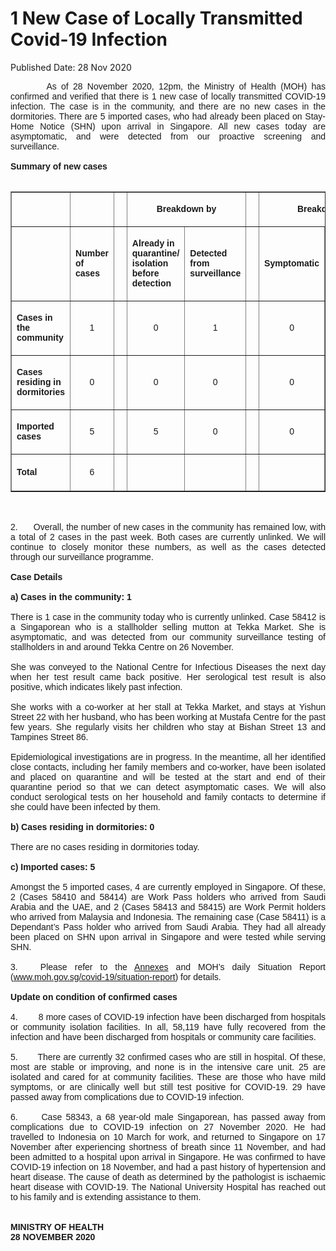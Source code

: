 <html>
    <meta http-equiv="Content-Type" content="text/html; charset=utf-8"/>
    <meta charset="utf-8"/>
    <title>1 New Case of Locally Transmitted Covid-19 Infection</title>
    <body><h1>1 New Case of Locally Transmitted Covid-19 Infection</h1>
    <p>Published Date: 28 Nov 2020</p> <p style="text-align: justify;"><span style="font-family: Arial;"><span style="font-size: 14px;">&nbsp; &nbsp; &nbsp; &nbsp; As of 28 November 2020, 12pm, the Ministry of Health (MOH) has confirmed and verified that there is 1 new case of locally transmitted COVID-19 infection. The case is in the community, and there are no new cases in the dormitories. There are 5 imported cases, who had already been placed on Stay-Home Notice (SHN) upon arrival in Singapore. All new cases today are asymptomatic, and were detected from our proactive screening and surveillance.&nbsp;&nbsp;<br><br><strong>Summary of new cases<br></strong><br></span></span></p><table border="1" cellspacing="0" cellpadding="0" width="605"> <tbody><tr> <td width="129"> <p align="right"><span style="font-family: Arial; font-size: 14px;">&nbsp;</span></p> </td> <td width="60"> <p><span style="font-family: Arial; font-size: 14px;">&nbsp;</span></p> </td> <td width="16" valign="top"> <p><span style="font-family: Arial; font-size: 14px;">&nbsp;</span></p> </td> <td width="192" colspan="2"> <p align="center"><span style="font-family: Arial; font-size: 14px;"><strong>Breakdown by</strong></span></p> </td> <td width="16" valign="top"> <p><span style="font-family: Arial; font-size: 14px;">&nbsp;</span></p> </td> <td width="192" colspan="2"> <p align="center"><span style="font-family: Arial; font-size: 14px;"><strong>Breakdown by</strong></span></p> </td> </tr> <tr> <td width="129"> <p align="right"><span style="font-family: Arial; font-size: 14px;">&nbsp;</span></p> </td> <td width="60"> <p><span style="font-family: Arial; font-size: 14px;"><strong>Number of cases</strong></span></p> </td> <td width="16" valign="top"> <p><span style="font-family: Arial; font-size: 14px;">&nbsp;</span></p> </td> <td width="96"> <p><span style="font-family: Arial; font-size: 14px;"><strong>Already in quarantine/ isolation before detection</strong></span></p> </td> <td width="96"> <p><span style="font-family: Arial; font-size: 14px;"><strong>Detected from surveillance</strong></span></p> </td> <td width="16" valign="top"> <p><span style="font-family: Arial; font-size: 14px;">&nbsp;</span></p> </td> <td width="96"> <p><span style="font-family: Arial; font-size: 14px;"><strong>Symptomatic</strong></span></p> </td> <td width="96"> <p><span style="font-family: Arial; font-size: 14px;"><strong>Asymptomatic</strong></span></p> </td> </tr> <tr> <td width="129"> <p><span style="font-family: Arial; font-size: 14px;"><strong>Cases in the community</strong></span></p> </td> <td width="60"> <p align="center"><span style="font-family: Arial; font-size: 14px;">1</span></p> </td> <td width="16" valign="top"> <p align="center"><span style="font-family: Arial; font-size: 14px;">&nbsp;</span></p> </td> <td width="96"> <p align="center"><span style="font-family: Arial; font-size: 14px;">0</span></p> </td> <td width="96"> <p align="center"><span style="font-family: Arial; font-size: 14px;">1</span></p> </td> <td width="16" valign="top"> <p align="center"><span style="font-family: Arial; font-size: 14px;">&nbsp;</span></p> </td> <td width="96"> <p align="center"><span style="font-family: Arial; font-size: 14px;">0</span></p> </td> <td width="96"> <p align="center"><span style="font-family: Arial; font-size: 14px;">1</span></p> </td> </tr> <tr> <td width="129"> <p><span style="font-family: Arial; font-size: 14px;"><strong>Cases residing in dormitories</strong></span></p> </td> <td width="60"> <p align="center"><span style="font-family: Arial; font-size: 14px;">0</span></p> </td> <td width="16" valign="top"> <p align="center"><span style="font-family: Arial; font-size: 14px;">&nbsp;</span></p> </td> <td width="96"> <p align="center"><span style="font-family: Arial; font-size: 14px;">0</span></p> </td> <td width="96"> <p align="center"><span style="font-family: Arial; font-size: 14px;">0</span></p> </td> <td width="16" valign="top"> <p align="center"><span style="font-family: Arial; font-size: 14px;">&nbsp;</span></p> </td> <td width="96"> <p align="center"><span style="font-family: Arial; font-size: 14px;">0</span></p> </td> <td width="96"> <p align="center"><span style="font-family: Arial; font-size: 14px;">0</span></p> </td> </tr> <tr> <td width="129"> <p><span style="font-family: Arial; font-size: 14px;"><strong>Imported cases</strong></span></p> </td> <td width="60"> <p align="center"><span style="font-family: Arial; font-size: 14px;">5</span></p> </td> <td width="16" valign="top"> <p align="center"><span style="font-family: Arial; font-size: 14px;">&nbsp;</span></p> </td> <td width="96"> <p align="center"><span style="font-family: Arial; font-size: 14px;">5</span></p> </td> <td width="96"> <p align="center"><span style="font-family: Arial; font-size: 14px;">0</span></p> </td> <td width="16" valign="top"> <p align="center"><span style="font-family: Arial; font-size: 14px;">&nbsp;</span></p> </td> <td width="96"> <p align="center"><span style="font-family: Arial; font-size: 14px;">0</span></p> </td> <td width="96"> <p align="center"><span style="font-family: Arial; font-size: 14px;">5</span></p> </td> </tr> <tr> <td width="129"> <p><span style="font-family: Arial; font-size: 14px;"><strong>Total</strong></span></p> </td> <td width="60"> <p align="center"><span style="font-family: Arial; font-size: 14px;">6</span></p> </td> <td width="16" valign="top"> <p align="center"><span style="font-family: Arial; font-size: 14px;">&nbsp;</span></p> </td> <td width="96"> <p align="center"><span style="font-family: Arial; font-size: 14px;">&nbsp;</span></p> </td> <td width="96"> <p align="center"><span style="font-family: Arial; font-size: 14px;">&nbsp;</span></p> </td> <td width="16" valign="top"> <p align="center"><span style="font-family: Arial; font-size: 14px;">&nbsp;</span></p> </td> <td width="96"> <p align="center"><span style="font-family: Arial; font-size: 14px;">&nbsp;</span></p> </td> <td width="96"><span style="font-family: Arial; font-size: 14px;"> </span><p align="center">&nbsp;</p> </td> </tr> </tbody></table><p style="text-align: justify;"><span style="font-family: Arial;"><span style="font-size: 14px;"><br><br>2.&nbsp; &nbsp; &nbsp; Overall, the number of new cases in the community has remained low, with a total of 2 cases in the past week. Both cases are currently unlinked. We will continue to closely monitor these numbers, as well as the cases detected through our surveillance programme.<br><br><strong>Case Details<br></strong><br><strong>a) Cases in the community: 1<br></strong><br>There is 1 case in the community today who is currently unlinked. Case 58412 is a Singaporean who is a stallholder selling mutton at Tekka Market. She is asymptomatic, and was detected from our community surveillance testing of stallholders in and around Tekka Centre on 26 November.&nbsp;<br><br>She was conveyed to the National Centre for Infectious Diseases the next day when her test result came back positive. Her serological test result is also positive, which indicates likely past infection.&nbsp;<br><br>She works with a co-worker at her stall at Tekka Market, and stays at Yishun Street 22 with her husband, who has been working at Mustafa Centre for the past few years. She regularly visits her children who stay at Bishan Street 13 and Tampines Street 86.&nbsp;<br><br>Epidemiological investigations are in progress. In the meantime, all her identified close contacts, including her family members and co-worker, have been isolated and placed on quarantine and will be tested at the start and end of their quarantine period so that we can detect asymptomatic cases. We will also conduct serological tests on her household and family contacts to determine if she could have been infected by them.<br><br><strong>b) Cases residing in dormitories: 0<br></strong><br>There are no cases residing in dormitories today.&nbsp;<br><br><strong>c) Imported cases: 5<br></strong><br>Amongst the 5 imported cases, 4 are currently employed in Singapore. Of these, 2 (Cases 58410 and 58414) are Work Pass holders who arrived from Saudi Arabia and the UAE, and 2 (Cases 58413 and 58415) are Work Permit holders who arrived from Malaysia and Indonesia. The remaining case (Case 58411) is a Dependant’s Pass holder who arrived from Saudi Arabia. They had all already been placed on SHN upon arrival in Singapore and were tested while serving SHN.<br><br>3.&nbsp; &nbsp;Please refer to the <a href="/docs/librariesprovider5/pressroom/press-releases/moh-press-release---annex-a-and-b-(28-nov-2020).pdf?sfvrsn=b3770661_0" title="Annexes">Annexes</a>&nbsp;and MOH’s daily Situation Report (<a href="http://www.moh.gov.sg/covid-19/situation-report/" title="" class="" target="">www.moh.gov.sg/covid-19/situation-report</a>) for details.&nbsp;<br><br><strong>Update on condition of confirmed cases<br></strong><br>4.&nbsp; &nbsp; &nbsp; &nbsp; 8 more cases of COVID-19 infection have been discharged from hospitals or community isolation facilities. In all, 58,119 have fully recovered from the infection and have been discharged from hospitals or community care facilities.&nbsp;<br><br>5.&nbsp; &nbsp; &nbsp; &nbsp;There are currently 32 confirmed cases who are still in hospital. Of these, most are stable or improving, and none is in the intensive care unit. 25 are isolated and cared for at community facilities. These are those who have mild symptoms, or are clinically well but still test positive for COVID-19. 29 have passed away from complications due to COVID-19 infection.&nbsp;<br><br>6.&nbsp; &nbsp; &nbsp; Case 58343, a 68 year-old male Singaporean, has passed away from complications due to COVID-19 infection on 27 November 2020. He had travelled to Indonesia on 10 March for work, and returned to Singapore on 17 November after experiencing shortness of breath since 11 November, and had been admitted to a hospital upon arrival in Singapore. He was confirmed to have COVID-19 infection on 18 November, and had a past history of hypertension and heart disease. The cause of death as determined by the pathologist is ischaemic heart disease with COVID-19. The National University Hospital has reached out to his family and is extending assistance to them.<br><br><br><strong>MINISTRY OF HEALTH<br>28 NOVEMBER 2020</strong></span></span></p></body>
</html>